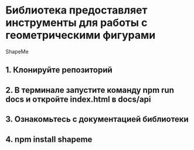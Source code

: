 # Библиотека предоставляет инструменты для работы с геометрическими фигурами

ShapeMe

## 1. Клонируйте репозиторий

## 2. В терминале запустите команду npm run docs и откройте index.html в docs/api

## 3. Ознакомьтесь с документацией библиотеки

## 4. npm install shapeme